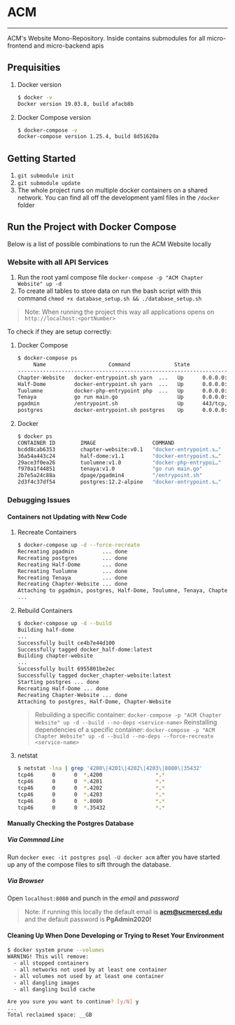 # ACM

---

ACM's Website Mono-Repository. Inside contains submodules for all micro-frontend and micro-backend apis

## Prequisities

1. Docker version

   ```bash
   $ docker -v
   Docker version 19.03.8, build afacb8b
   ```

2. Docker Compose version

   ```bash
   $ docker-compose -v
   docker-compose version 1.25.4, build 8d51620a
   ```

## Getting Started

1. `git submodule init`
2. `git submodule update`
3. The whole project runs on multiple docker containers on a shared network. You can find all off the development yaml files in the `/docker` folder

## Run the Project with Docker Compose

Below is a list of possible combinations to run the ACM Website locally

### Website with all API Services

1. Run the root yaml compose file `docker-compose -p "ACM Chapter Website" up -d`
2. To create all tables to store data on run the bash script with this command `chmod +x database_setup.sh && ./database_setup.sh`

> Note: When running the project this way all applications opens on `http://localhost:<portNumber>`

To check if they are setup correctly:

1. Docker Compose

   ```bash
   $ docker-compose ps
        Name                    Command              State            Ports
   ---------------------------------------------------------------------------------
   Chapter-Website   docker-entrypoint.sh yarn  ...   Up      0.0.0.0:4200->4200/tcp
   Half-Dome         docker-entrypoint.sh yarn  ...   Up      0.0.0.0:4201->4201/tcp
   Tuolumne          docker-php-entrypoint php  ...   Up      0.0.0.0:4202->4202/tcp
   Tenaya            go run main.go                   Up      0.0.0.0:4203->4203/tcp
   pgadmin           /entrypoint.sh                   Up      443/tcp, 0.0.0.0:8080->80/tcp
   postgres          docker-entrypoint.sh postgres    Up      0.0.0.0:35432->5432/tcp
   ```

2. Docker

   ```bash
   $ docker ps
   CONTAINER ID        IMAGE                  COMMAND                  CREATED             STATUS             PORTS                           NAMES
   bcdd8cab6353        chapter-website:v0.1   "docker-entrypoint.s…"   3 minutes ago       Up 3 minutes       0.0.0.0:4200->4200/tcp          Chapter-Website
   36a54a443c24        half-dome:v1.1         "docker-entrypoint.s…"   3 minutes ago       Up 3 minutes       0.0.0.0:4201->4201/tcp          Half-Dome
   29ace3f0ea26        tuolumne:v1.0          "docker-php-entrypoi…"   3 minutes ago       Up 3 minutes       0.0.0.0:4202->4202/tcp          Tuolumne
   f970a1f44851        tenaya:v1.0            "go run main.go"         3 minutes ago       Up 3 minutes       0.0.0.0:4203->4203/tcp          Tenaya
   2b7e5a24c88a        dpage/pgadmin4         "/entrypoint.sh"         3 minutes ago       Up 3 minutes       443/tcp, 0.0.0.0:8080->80/tcp   pgadmin
   2d3f4c37df54        postgres:12.2-alpine   "docker-entrypoint.s…"   3 minutes ago       Up 3 minutes       0.0.0.0:35432->5432/tcp         postgres
   ```

### Debugging Issues

#### Containers not Updating with New Code

1. Recreate Containers

   ```bash
   $ docker-compose up -d --force-recreate
   Recreating pgadmin         ... done
   Recreating postgres        ... done
   Recreating Half-Dome       ... done
   Recreating Tuolumne        ... done
   Recreating Tenaya          ... done
   Recreating Chapter-Website ... done
   Attaching to pgadmin, postgres, Half-Dome, Toulumne, Tenaya, Chapter-Website
   ...
   ```

2. Rebuild Containers

   ```bash
   $ docker-compose up -d --build
   Building half-dome
   ...
   Successfully built ce4b7e44d100
   Successfully tagged docker_half-dome:latest
   Building chapter-website
   ...
   Successfully built 6955801be2ec
   Successfully tagged docker_chapter-website:latest
   Starting postgres ... done
   Recreating Half-Dome ... done
   Recreating Chapter-Website ... done
   Attaching to postgres, Half-Dome, Chapter-Website
   ```

   > Rebuilding a specific container: `docker-compose -p "ACM Chapter Website" up -d --build --no-deps <service-name>`
   > Reinstalling dependencies of a specific container: `docker-compose -p "ACM Chapter Website" up -d --build --no-deps --force-recreate <service-name>`

3. netstat

   ```bash
   $ netstat -lna | grep '4200\|4201\|4202\|4203\|8080\|35432'
   tcp46      0      0  *.4200                 *.*                    LISTEN
   tcp46      0      0  *.4201                 *.*                    LISTEN
   tcp46      0      0  *.4202                 *.*                    LISTEN
   tcp46      0      0  *.4203                 *.*                    LISTEN
   tcp46      0      0  *.8080                 *.*                    LISTEN
   tcp46      0      0  *.35432                *.*                    LISTEN
   ```

#### Manually Checking the Postgres Database

##### Via Commnad Line

Run `docker exec -it postgres psql -U docker acm` after you have started up any of the compose files to sift through the database.

##### Via Browser

Open `localhost:8080` and punch in the *email* and *password*

> Note: if running this locally the default email is **acm@ucmerced.edu** and the default password is **PgAdmin2020!**

#### Cleaning Up When Done Developing or Trying to Reset Your Environment

```bash
$ docker system prune --volumes
WARNING! This will remove:
  - all stopped containers
  - all networks not used by at least one container
  - all volumes not used by at least one container
  - all dangling images
  - all dangling build cache

Are you sure you want to continue? [y/N] y
...
Total reclaimed space: __GB
```
